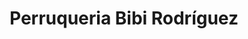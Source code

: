 ---
title: "Perruqueria Bibi Rodríguez"
url: /barcelona/perruqueria-bibi-rodriguez/
shop: Friseur
---